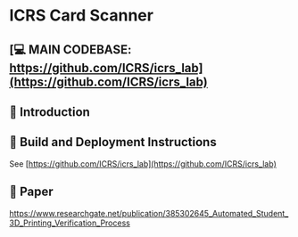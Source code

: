 # ICRS Card Scanner

## [💻 MAIN CODEBASE: https://github.com/ICRS/icrs_lab](https://github.com/ICRS/icrs_lab)

## 👋 Introduction

[//]: <> ( TODO: add images )

## 🔨 Build and Deployment  Instructions

See [https://github.com/ICRS/icrs_lab](https://github.com/ICRS/icrs_lab)

## 📝 Paper

https://www.researchgate.net/publication/385302645_Automated_Student_3D_Printing_Verification_Process

